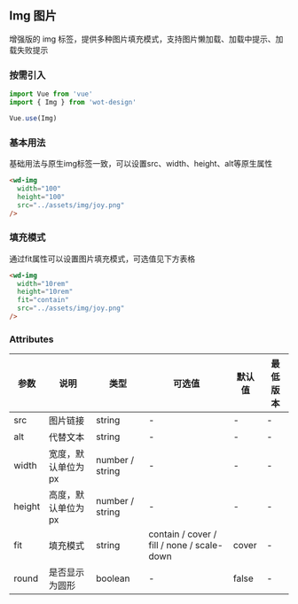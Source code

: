 ## Img 图片

增强版的 img 标签，提供多种图片填充模式，支持图片懒加载、加载中提示、加载失败提示

### 按需引入

```javascript
import Vue from 'vue'
import { Img } from 'wot-design'

Vue.use(Img)
```

### 基本用法

基础用法与原生img标签一致，可以设置src、width、height、alt等原生属性

```html
<wd-img
  width="100"
  height="100"
  src="../assets/img/joy.png"
/>
```

### 填充模式

通过fit属性可以设置图片填充模式，可选值见下方表格

```html
<wd-img
  width="10rem"
  height="10rem"
  fit="contain"
  src="../assets/img/joy.png"
/>
```

### Attributes

| 参数 | 说明 | 类型 | 可选值 | 默认值 | 最低版本 |
|-----|------|-----|-------|-------|---------|
| src | 图片链接 | string | - | - | - |
| alt | 代替文本 | string | - | - | - |
| width | 宽度，默认单位为px | number / string | - | - | - |
| height | 高度，默认单位为px | number / string | - | - | - |
| fit | 填充模式 | string | contain / cover / fill / none / scale-down | cover | - |
| round | 是否显示为圆形 | boolean | - | false | - |
